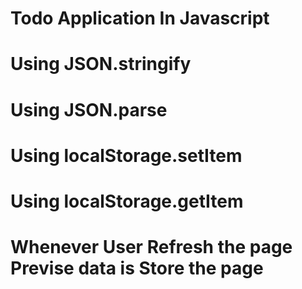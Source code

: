 # Todo Application In Javascript

# Using JSON.stringify

# Using JSON.parse

# Using localStorage.setItem

# Using localStorage.getItem

# Whenever User Refresh the page Previse data is Store the page
